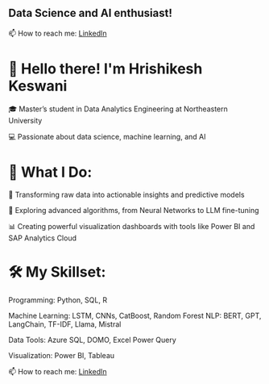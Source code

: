 ## Data Science and AI enthusiast! 
📫 How to reach me: [LinkedIn](https://www.linkedin.com/in/hrishikesh-keswani-0291b6181/)

# 👋 Hello there! I'm Hrishikesh Keswani

🎓 Master’s student in Data Analytics Engineering at Northeastern University

💻 Passionate about data science, machine learning, and AI

# 🌟 What I Do:

🚀 Transforming raw data into actionable insights and predictive models

🧠 Exploring advanced algorithms, from Neural Networks to LLM fine-tuning

📊 Creating powerful visualization dashboards with tools like Power BI and SAP Analytics Cloud

# 🛠 My Skillset:

Programming: Python, SQL, R

Machine Learning: LSTM, CNNs, CatBoost, Random Forest
NLP: BERT, GPT, LangChain, TF-IDF, Llama, Mistral

Data Tools: Azure SQL, DOMO, Excel Power Query

Visualization: Power BI, Tableau

📫 How to reach me: [LinkedIn](https://linkedin.com/in/hrishikeshkeswani)
